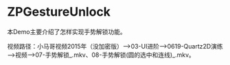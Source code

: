 # ZPGestureUnlock
本Demo主要介绍了怎样实现手势解锁功能。

视频路径：小马哥视频2015年（没加密版）——>03-UI进阶——>0619-Quartz2D演练——>视频——>07-手势解锁_.mkv、08-手势解锁(圆的选中和连线)_.mkv。
